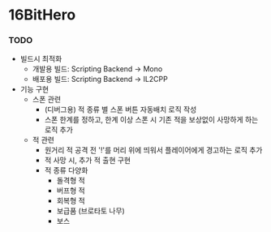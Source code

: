# 16BitHero

### TODO
- 빌드시 최적화
  - 개발용 빌드: Scripting Backend -> Mono
  - 배포용 빌드: Scripting Backend -> IL2CPP
- 기능 구현
  - 스폰 관련
    - (디버그용) 적 종류 별 스폰 버튼 자동배치 로직 작성
    - 스폰 한계를 정하고, 한계 이상 스폰 시 기존 적을 보상없이 사망하게 하는 로직 추가
  - 적 관련
    - 원거리 적 공격 전 '!'를 머리 위에 띄워서 플레이어에게 경고하는 로직 추가
    - 적 사망 시, 추가 적 출현 구현
    - 적 종류 다양화
      - 돌격형 적
      - 버프형 적
      - 회복형 적
      - 보급품 (브로타토 나무)
      - 보스

